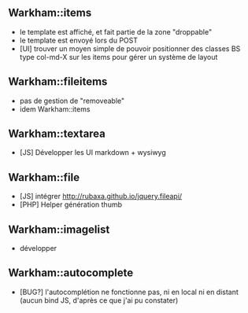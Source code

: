 ## Warkham::items

- le template est affiché, et fait partie de la zone "droppable"
- le template est envoyé lors du POST
- [UI] trouver un moyen simple de pouvoir positionner des classes BS type col-md-X sur les items pour gérer un système de layout

## Warkham::fileitems

- pas de gestion de "removeable"
- idem Warkham::items

## Warkham::textarea

- [JS] Développer les UI markdown + wysiwyg

## Warkham::file

- [JS] intégrer http://rubaxa.github.io/jquery.fileapi/
- [PHP] Helper génération thumb

## Warkham::imagelist

- développer

## Warkham::autocomplete

- [BUG?] l'autocomplétion ne fonctionne pas, ni en local ni en distant (aucun bind JS, d'après ce que j'ai pu constater)
